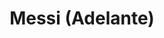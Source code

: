 ---
title: Messi (Adelante)
category: futbol
designSlug: messi-cabezota-adelante
image: '/products/cabezotas/messi/principal.jpg'
imageHover: '/products/cabezotas/messi/normal.jpg'
prendas: [
    
    {   
        title: 'Remera',
        slug: 'remera',          
        image: '/products/cabezotas/messi/normal.jpg',
        price: 'remerasPrecio',
        talles: 'remerasTalles'
    },
    {
        title: 'Remera Oversize',
        slug: 'remera-oversize',
        image: '/products/cabezotas/messi/oversize.jpg',
        price: 'oversizePrecio',
        talles: 'oversizeTalles'
    },
    {
        title: 'Musculosa M',
        slug: 'musculosa-mujer',
        image: '/products/cabezotas/messi/musculosa.jpg',
        price: 'musculosaPrecio',
        talles: 'musculosasMujerTalles'
    },
     {
        title: 'Musculosa H',
        slug: 'musculoso',
        image: '/products/cabezotas/messi/musculoso.jpg',
        price: 'musculosaPrecio',
        talles: 'musculosasHombreTalles'
    },
    {
        title: 'Pupera Oversize',
        slug: 'pupera-oversize',
        image: '/products/cabezotas/messi/pupera.jpg',
        price: 'remerasPrecio',
        talles: 'oversizePuperasTalles'
    },
     {
         title: 'Buzo',
         slug: 'buzo',
         image: '/products/cabezotas/messi/buzo.jpg',
         price: buzosPrecio,
        talles: 'BuzosTalles'
     },
]
---